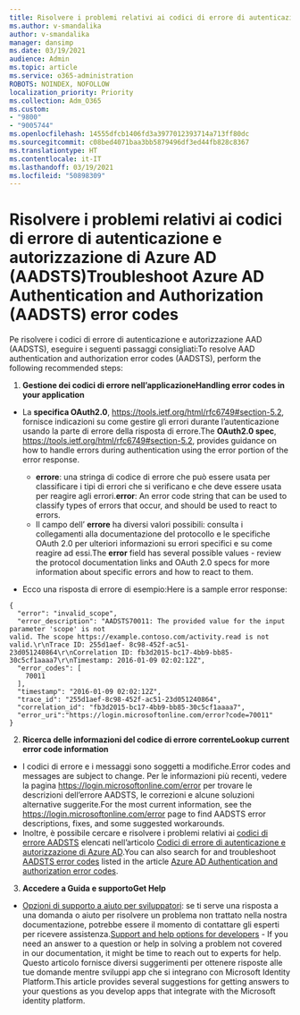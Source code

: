 ```yaml
---
title: Risolvere i problemi relativi ai codici di errore di autenticazione e autorizzazione di Azure AD (AADSTS)
ms.author: v-smandalika
author: v-smandalika
manager: dansimp
ms.date: 03/19/2021
audience: Admin
ms.topic: article
ms.service: o365-administration
ROBOTS: NOINDEX, NOFOLLOW
localization_priority: Priority
ms.collection: Adm_O365
ms.custom:
- "9800"
- "9005744"
ms.openlocfilehash: 14555dfcb1406fd3a3977012393714a713ff80dc
ms.sourcegitcommit: c08bed4071baa3bb5879496df3ed44fb828c8367
ms.translationtype: HT
ms.contentlocale: it-IT
ms.lasthandoff: 03/19/2021
ms.locfileid: "50898309"
---
```

# <a name="troubleshoot-azure-ad-authentication-and-authorization-aadsts-error-codes"></a><span data-ttu-id="2d8c0-102">Risolvere i problemi relativi ai codici di errore di autenticazione e autorizzazione di Azure AD (AADSTS)</span><span class="sxs-lookup"><span data-stu-id="2d8c0-102">Troubleshoot Azure AD Authentication and Authorization (AADSTS) error codes</span></span>

<span data-ttu-id="2d8c0-103">Pe risolvere i codici di errore di autenticazione e autorizzazione AAD (AADSTS), eseguire i seguenti passaggi consigliati:</span><span class="sxs-lookup"><span data-stu-id="2d8c0-103">To resolve AAD authentication and authorization error codes (AADSTS), perform the following recommended steps:</span></span>

1. <span data-ttu-id="2d8c0-104">**Gestione dei codici di errore nell’applicazione**</span><span class="sxs-lookup"><span data-stu-id="2d8c0-104">**Handling error codes in your application**</span></span>

- <span data-ttu-id="2d8c0-105">La **specifica OAuth2.0**, https://tools.ietf.org/html/rfc6749#section-5.2, fornisce indicazioni su come gestire gli errori durante l’autenticazione usando la parte di errore della risposta di errore.</span><span class="sxs-lookup"><span data-stu-id="2d8c0-105">The **OAuth2.0 spec**, https://tools.ietf.org/html/rfc6749#section-5.2, provides guidance on how to handle errors during authentication using the error portion of the error response.</span></span>

    - <span data-ttu-id="2d8c0-106">**errore**: una stringa di codice di errore che può essere usata per classificare i tipi di errori che si verificano e che deve essere usata per reagire agli errori.</span><span class="sxs-lookup"><span data-stu-id="2d8c0-106">**error**: An error code string that can be used to classify types of errors that occur, and should be used to react to errors.</span></span>
    - <span data-ttu-id="2d8c0-107">Il campo dell’ **errore** ha diversi valori possibili: consulta i collegamenti alla documentazione del protocollo e le specifiche OAuth 2.0 per ulteriori informazioni su errori specifici e su come reagire ad essi.</span><span class="sxs-lookup"><span data-stu-id="2d8c0-107">The **error** field has several possible values - review the protocol documentation links and OAuth 2.0 specs for more information about specific errors and how to react to them.</span></span>

- <span data-ttu-id="2d8c0-108">Ecco una risposta di errore di esempio:</span><span class="sxs-lookup"><span data-stu-id="2d8c0-108">Here is a sample error response:</span></span>
```
{
  "error": "invalid_scope",
  "error_description": "AADSTS70011: The provided value for the input parameter 'scope' is not 
valid. The scope https://example.contoso.com/activity.read is not valid.\r\nTrace ID: 255d1aef- 8c98-452f-ac51-23d051240864\r\nCorrelation ID: fb3d2015-bc17-4bb9-bb85-30c5cf1aaaa7\r\nTimestamp: 2016-01-09 02:02:12Z",
  "error_codes": [
    70011
  ],
  "timestamp": "2016-01-09 02:02:12Z",
  "trace_id": "255d1aef-8c98-452f-ac51-23d051240864",
  "correlation_id": "fb3d2015-bc17-4bb9-bb85-30c5cf1aaaa7", 
  "error_uri":"https://login.microsoftonline.com/error?code=70011"
}
```
2. <span data-ttu-id="2d8c0-109">**Ricerca delle informazioni del codice di errore corrente**</span><span class="sxs-lookup"><span data-stu-id="2d8c0-109">**Lookup current error code information**</span></span>

- <span data-ttu-id="2d8c0-110">I codici di errore e i messaggi sono soggetti a modifiche.</span><span class="sxs-lookup"><span data-stu-id="2d8c0-110">Error codes and messages are subject to change.</span></span> <span data-ttu-id="2d8c0-111">Per le informazioni più recenti, vedere la pagina https://login.microsoftonline.com/error per trovare le descrizioni dell’errore AADSTS, le correzioni e alcune soluzioni alternative suggerite.</span><span class="sxs-lookup"><span data-stu-id="2d8c0-111">For the most current information, see the https://login.microsoftonline.com/error page to find AADSTS error descriptions, fixes, and some suggested workarounds.</span></span>
- <span data-ttu-id="2d8c0-112">Inoltre, è possibile cercare e risolvere i problemi relativi ai [codici di errore AADSTS](https://docs.microsoft.com/azure/active-directory/develop/reference-aadsts-error-codes#aadsts-error-codes) elencati nell’articolo [Codici di errore di autenticazione e autorizzazione di Azure AD](https://docs.microsoft.com/azure/active-directory/develop/reference-aadsts-error-codes#handling-error-codes-in-your-application).</span><span class="sxs-lookup"><span data-stu-id="2d8c0-112">You can also search for and troubleshoot [AADSTS error codes](https://docs.microsoft.com/azure/active-directory/develop/reference-aadsts-error-codes#aadsts-error-codes) listed in the article [Azure AD Authentication and authorization error codes](https://docs.microsoft.com/azure/active-directory/develop/reference-aadsts-error-codes#handling-error-codes-in-your-application).</span></span>

3. <span data-ttu-id="2d8c0-113">**Accedere a Guida e supporto**</span><span class="sxs-lookup"><span data-stu-id="2d8c0-113">**Get Help**</span></span>

- <span data-ttu-id="2d8c0-114">[Opzioni di supporto a aiuto per sviluppatori](https://docs.microsoft.com/azure/active-directory/develop/developer-support-help-options): se ti serve una risposta a una domanda o aiuto per risolvere un problema non trattato nella nostra documentazione, potrebbe essere il momento di contattare gli esperti per ricevere assistenza.</span><span class="sxs-lookup"><span data-stu-id="2d8c0-114">[Support and help options for developers](https://docs.microsoft.com/azure/active-directory/develop/developer-support-help-options) - If you need an answer to a question or help in solving a problem not covered in our documentation, it might be time to reach out to experts for help.</span></span> <span data-ttu-id="2d8c0-115">Questo articolo fornisce diversi suggerimenti per ottenere risposte alle tue domande mentre sviluppi app che si integrano con Microsoft Identity Platform.</span><span class="sxs-lookup"><span data-stu-id="2d8c0-115">This article provides several suggestions for getting answers to your questions as you develop apps that integrate with the Microsoft identity platform.</span></span>








